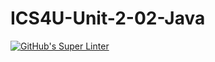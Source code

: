 # ICS4U-Unit-2-02-Java

[![GitHub's Super Linter](https://github.com/jakobdubeau/ICS4U-Unit-2-02-Java/workflows/GitHub's%20Super%20Linter/badge.svg)](https://github.com/jakobdubeau/ICS4U-Unit-2-02-Java/actions)
